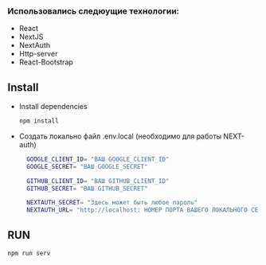 ### Использовались следюущие технологии:
- React
- NextJS
- NextAuth
- Http-server
- React-Bootstrap

## Install
- Install dependencies
  ```bash
  npm install
  ```
- Создать локально файл .env.local (необходимо для работы NEXT-auth)
  ```bash
    GOOGLE_CLIENT_ID= "ВАШ GOOGLE_CLIENT_ID"
    GOOGLE_SECRET= "ВАШ GOOGLE_SECRET"

    GITHUB_CLIENT_ID= "ВАШ GITHUB_CLIENT_ID"
    GITHUB_SECRET= "ВАШ GITHUB_SECRET"

    NEXTAUTH_SECRET= "Здесь может быть любое пароль"
    NEXTAUTH_URL= "http://localhost: НОМЕР ПОРТА ВАШЕГО ЛОКАЛЬНОГО СЕРВЕРА"
  ```

## RUN
  ```bash
  npm run serv
  ```


